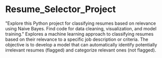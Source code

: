 # Resume_Selector_Project
"Explore this Python project for classifying resumes based on relevance using Naive Bayes. Find code for data cleaning, visualization, and model training." 
Explores a machine learning approach to classifying resumes based on their relevance to a specific job description or criteria. The objective is to develop a model that can automatically identify potentially irrelevant resumes (flagged) and categorize relevant ones (not flagged).

